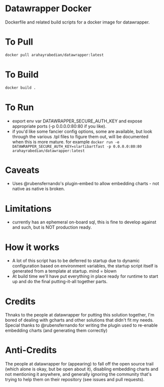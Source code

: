# Datawrapper Docker
Dockerfile and related build scripts for a docker image for datawrapper.

# To Pull
```bash
docker pull arahayrabedian/datawrapper:latest
```

# To Build
```bash
docker build .
```

# To Run
- export env var DATAWRAPPER_SECURE_AUTH_KEY and expose appropriate ports (-p 0.0.0.0:80:80 if you like).
- if you'd like some fancier config options, some are available, but look through the various .tpl files to figure them out, will be documented when this is more mature.
for example ```docker run -e DATAWRAPPER_SECURE_AUTH_KEY=slartibartfast -p 0.0.0.0:80:80 arahayrabedian/datawrapper:latest```

# Caveats
 - Uses @rubensfernando's plugin-embed to allow embedding charts - not native as native is broken.

# Limitations
 - currently has an ephemeral on-board sql, this is fine to develop against and such, but is NOT production ready.

# How it works
 - A lot of this script has to be deferred to startup due to dynamic configuration based on environment variables, the startup script itself is generated from a template at startup. mind = blown
 - At build time we'll have put everything in place ready for runtime to start up and do the final putting-it-all together parts.

# Credits
Thnaks to the people at datawrapper for putting this solution together, I'm bored of dealing with gcharts and other solutions that didn't fit my needs.
Special thanks to @rubensfernando for writing the plugin used to re-enable embedding charts (and generating them correctly)

# Anti-Credits
The people at datawrapper for (appearing) to fall off the open source trail (which alone is okay, but be open about it), disabling embedding charts and not mentioning it anywhere, and generally ignoring the community that's trying to help them on their repository (see issues and pull requests).
